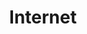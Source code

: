 ---
title: Internet
category: Internet
description: "À propos d'Internet, du Web, de la société numérique."
---
